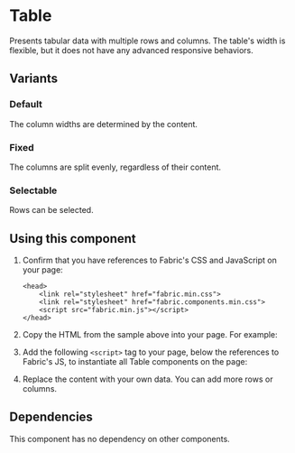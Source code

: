 # Table
Presents tabular data with multiple rows and columns. The table's width is flexible, but it does not have any advanced responsive behaviors.

## Variants

### Default
The column widths are determined by the content.
<!---
{{> Table props=TableExampleModel}}
--->
<!---i
![Table example](https://raw.githubusercontent.com/OfficeDev/office-ui-fabric-js/master/ghdocs/component_images/Table-default.png)
i--->

### Fixed
The columns are split evenly, regardless of their content.
<!---
{{> Table props=TableFixedExampleModel}}
--->
<!---i
![Table example](https://raw.githubusercontent.com/OfficeDev/office-ui-fabric-js/master/ghdocs/component_images/Table-fixed.png)
i--->

### Selectable
Rows can be selected.
<!---
{{> Table props=TableSelectableExampleModel}}
--->
<!---i
![Table example](https://raw.githubusercontent.com/OfficeDev/office-ui-fabric-js/master/ghdocs/component_images/Table-selectable.png)
i--->

## Using this component
1. Confirm that you have references to Fabric's CSS and JavaScript on your page:
    ```
    <head>
        <link rel="stylesheet" href="fabric.min.css">
        <link rel="stylesheet" href="fabric.components.min.css">
        <script src="fabric.min.js"></script>
    </head>
    ```
2. Copy the HTML from the sample above into your page. For example:
<!---
<pre>
    <code>
{{renderPartialPre "Table" "TableExample" TableExampleModel false}}
    </code>
</pre>
--->
3. Add the following `<script>` tag to your page, below the references to Fabric's JS, to instantiate all Table components on the page:
<!---
<pre>
    <code>
{{renderPartialPre "Table" "TableExampleJS" "" false}}
    </code>
</pre>
--->
4. Replace the content with your own data. You can add more rows or columns.

## Dependencies
This component has no dependency on other components.

<!---
{{> TableExampleJS }}
--->

